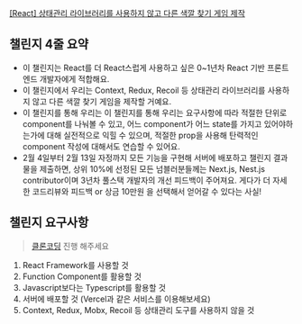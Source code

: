 [[React] 상태관리 라이브러리를 사용하지 않고 다른 색깔 찾기 게임 제작](https://www.numble.it/45cee9d3-49ad-4f67-9d2a-14607c2eeba7?fbclid=IwAR27uu2OrBTUQCh89yp9XNxgEyhMfjOj7LtXyZPTwHxq8Yqo5DKUC29H1Hc_aem_AWGXPpZMrf0D-50GhLvDobF6GpiR_mPj7TqOvu1MzDQzJKFxeeWr50jw2G3bcFwo4Z4qo6OCo5_ULyI8QyktyCldIVfMltngOI4mlInP7Vqi5cTH1S3TTLkb0WZrlofAVqA)

## 챌린지 4줄 요약

- 이 챌린지는 React를 더 React스럽게 사용하고 싶은 0~1년차 React 기반 프론트엔드 개발자에게 적합해요.
- 이 챌린지에서 우리는 Context, Redux, Recoil 등 상태관리 라이브러리를 사용하지 않고 다른 색깔 찾기 게임을 제작할 거예요.
- 이 챌린지를 통해 우리는 이 챌린지를 통해 우리는 요구사항에 따라 적절한 단위로 component를 나눠볼 수 있고, 어느 component가 어느 state를 가지고 있어야하는가에 대해 실전적으로 익힐 수 있으며, 적절한 prop을 사용해 탄력적인 component 작성에 대해서도 연습할 수 있어요.
- 2월 4일부터 2월 13일 자정까지 모든 기능을 구현해 서버에 배포하고 챌린지 결과물을 제출하면, 상위 10%에 선정된 모든 넘블러분들께는 Next.js, Nest.js contributor이며 3년차 풀스택 개발자의 개선 피드백이 주어져요. 게다가 더 자세한 코드리뷰와 피드백 or 상금 10만원 을 선택해서 얻어갈 수 있다는 사실!

## 챌린지 요구사항

> [클론코딩](https://numble-react.vercel.app/) 진행 해주세요

1. React Framework를 사용할 것
2. Function Component를 활용할 것
3. Javascript보다는 Typescript를 활용할 것
4. 서버에 배포할 것 (Vercel과 같은 서비스를 이용해보세요)
5. Context, Redux, Mobx, Recoil 등 상태관리 도구를 사용하지 않을 것
